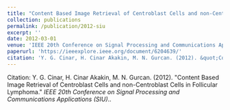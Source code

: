 ```yaml
---
title: "Content Based Image Retrieval of Centroblast Cells and non-Centroblast Cells in Follicular Lymphoma"
collection: publications
permalink: /publication/2012-siu
excerpt: ''
date: 2012-03-01
venue: 'IEEE 20th Conference on Signal Processing and Communications Applications (SIU)'
paperurl: 'https://ieeexplore.ieee.org/document/6204639/'
citation: 'Y. G. Cinar, H. Cinar Akakin, M. N. Gurcan. (2012). &quot;Content Based Image Retrieval of Centroblast Cells and non-Centroblast Cells in Follicular Lymphoma.&quot; <i>IEEE 20th Conference on Signal Processing and Communications Applications (SIU)</i>.'
---
```


Citation: Y. G. Cinar, H. Cinar Akakin, M. N. Gurcan. (2012). "Content Based Image Retrieval of Centroblast Cells and non-Centroblast Cells in Follicular Lymphoma." <i>IEEE 20th Conference on Signal Processing and Communications Applications (SIU)</i>..

